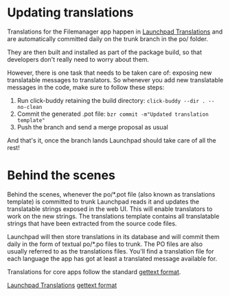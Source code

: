 Updating translations
=====================

Translations for the Filemanager app happen in [Launchpad Translations](https://translations.launchpad.net/ubuntu-filemanager-app) and
are automatically committed daily on the trunk branch in the po/ folder.

They are then built and installed as part of the package build, so that
developers don't really need to worry about them.

However, there is one task that needs to be taken care of: exposing new
translatable messages to translators. So whenever you add new translatable
messages in the code, make sure to follow these steps:

 1. Run click-buddy retaining the build directory:
    `click-buddy --dir . --no-clean`
 2. Commit the generated .pot file: `bzr commit -m"Updated translation template"`
 3. Push the branch and send a merge proposal as usual

And that's it, once the branch lands Launchpad should take care of all the rest!

Behind the scenes
=================

Behind the scenes, whenever the po/*.pot file (also known as translations template)
is committed to trunk Launchpad reads it and updates the translatable strings
exposed in the web UI. This will enable translators to work on the new strings.
The translations template contains all translatable strings that have been
extracted from the source code files.

Launchpad will then store translations in its database and will commit them daily
in the form of textual po/*.po files to trunk. The PO files are also usually
referred to as the translations files. You'll find a translation file for each
language the app has got at least a translated message available for.

Translations for core apps follow the standard [gettext format](https://www.gnu.org/software/gettext/).

 [Launchpad Translations](https://translations.launchpad.net/ubuntu-filemanager-app)
 [gettext format](https://www.gnu.org/software/gettext/)
